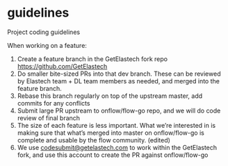 # guidelines
Project coding guidelines

When working on a feature:
1. Create a feature branch in the GetElastech fork repo https://github.com/GetElastech
2. Do smaller bite-sized PRs into that dev branch. These can be reviewed by Elastech team + DL team members as needed, and merged into the feature branch.
3. Rebase this branch regularly on top of the upstream master, add commits for any conflicts
4. Submit large PR upstream to onflow/flow-go repo, and we will do code review of final branch
5. The size of each feature is less important. What we’re interested in is making sure that what’s merged into master on onflow/flow-go is complete and usable by the flow community. (edited) 
6. We use codesubmit@getelastech.com to work within the GetElastech fork, and use this account to create the PR against onflow/flow-go
